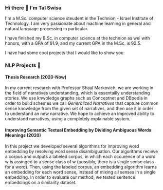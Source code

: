 ### Hi there 👋  I'm Tal Swisa

I'm a M.Sc. computer science steudent in the Technion - Israel Institute of Technology.
I am very passionate about machine learning in general and natural language processing in particular.

I have finished my B.Sc. in computer science at the technion as wel with honors, with a GPA of 91.9, and my current GPA in the M.Sc. is 92.5.


I have had some cool projects that I would like to show you:

### NLP Projects  💬
#### Thesis Research (2020-Now)
In my current research with Professor Shaul Markovich, we are working in the field of narratives understanding, which is essentailly understanding stories. We use knwoledge graphs such as Conceptnet and DBpedia in order to build schemes we call *Generalized Narratives* that capture common sense knowledge from the given set of narratives, and then use it in order to understand an new narrative.
We hope to achieve an improved ability to understand narratives, using a completely explainable system.

#### Improving Semantic Textual Embedding by Dividing Ambiguous Words Meanings (2020)
In this project we developed several algorithms for improving word embedding by resolving word sense disambiguation. Our algorithms recieve a corpus and outputs a labeled corpus, in which each occurence of a word w is assinged to a sense class of w (possibly, there is a single sense class for a word). Then, using the labeled corpus, an embedding algorithm learns an embedding for each word sense, instead of mixing all senses in a single embedding.
In order to evaluate our method, we tested sentence embeddings on a similarity dataset.


####

<!--
**talswisa/talswisa** is a ✨ _special_ ✨ repository because its `README.md` (this file) appears on your GitHub profile.

Here are some ideas to get you started:

- 🔭 I’m currently working on ...
- 🌱 I’m currently learning ...
- 👯 I’m looking to collaborate on ...
- 🤔 I’m looking for help with ...
- 💬 Ask me about ...
- 📫 How to reach me: ...
- 😄 Pronouns: ...
- ⚡ Fun fact: ...
-->

